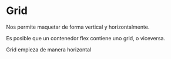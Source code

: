 # Grid

Nos permite maquetar de forma vertical y horizontalmente.

Es posible que un contenedor flex contiene uno grid, o viceversa.

Grid empieza de manera horizontal
